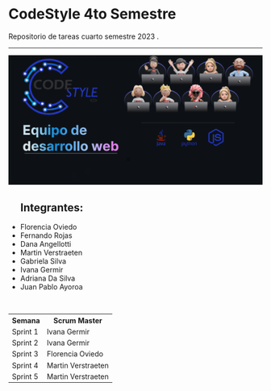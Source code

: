 # CodeStyle 4to Semestre
Repositorio de tareas cuarto semestre 2023 .
<hr>

![github utn](https://github.com/CodeSystem2022/CodeStyle3erSemestre/blob/main/asets/Make%20your%20README.png)

<ul>
<h2>Integrantes: </h2>
  <li> Florencia Oviedo</li>
  <li> Fernando Rojas</li>
  <li> Dana Angellotti</li>
  <li>Martin Verstraeten</li>
  <li> Gabriela Silva</li>
  <li> Ivana Germir</li>
  <li> Adriana Da Silva</li>
  <li> Juan Pablo Ayoroa</li>
 </ul>
 
 <br>
 <table>
     <tr>
    <th>Semana</th>
    <th>Scrum Master</th>
    </tr>
    <tr>
    <td>Sprint 1</td>
    <td>Ivana Germir</td>
  </tr>
  <tr>
    <td>Sprint 2</td>
    <td>Ivana Germir</td>
  </tr>
     <tr>
    <td>Sprint 3</td>
    <td>Florencia Oviedo</td>
  </tr>
   <tr>
     <td>Sprint 4</td>
     <td>Martin Verstraeten</td>
   </tr>
   <tr>
     <td>Sprint 5</td>
     <td>Martin Verstraeten</td>
   </tr>
  </table>
